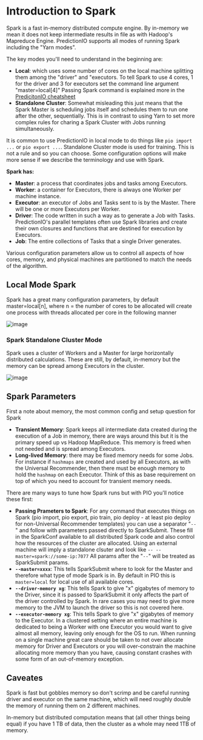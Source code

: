 # Introduction to Spark

Spark is a fast in-memory distributed compute engine. By in-memory we mean it does not keep intermediate results in file as with Hadoop's Mapreduce Engine. PredictionIO supports all modes of running Spark including the "Yarn modes". 

The key modes you'll need to understand in the beginning are:

 - **Local**: which uses some number of cores on the local machine splitting them among the "driver" and "executors. To tell Spark to use 4 cores, 1 for the driver and 3 for executors set the command line argument "master=local[4]" Passing Spark command is explained more in the [PredicitonIO cheatsheet](/docs/pio_cli_cheatsheet)
 - **Standalone Cluster**: Somewhat misleading this just means that the Spark Master is scheduling jobs itself and schedules them to run one after the other, sequentially. This is in contrast to using Yarn to set more complex rules for charing a Spark Cluster with Jobs running simultaneously.

It is common to use PredictionIO in local mode to do things like `pio import ...` or `pio export ...`. Standalone Cluster mode is used for training. This is not a rule and so you can choose. Some configuration options will make more sense if we describe the terminology and use with Spark.

**Spark has:**

 - **Master**: a process that coordinates jobs and tasks among Executors.
 - **Worker**: a container for Executors, there is always one Worker per machine instance.
 - **Executor**: an executor of Jobs and Tasks sent to is by the Master. There will be one or more Executors per Worker. 
 - **Driver**: The code written in such a way as to generate a Job with Tasks. PredictionIO's parallel templates often use Spark libraries and create their own closures and functions that are destined for execution by Executors.
 - **Job**: The entire collections of Tasks that a single Driver generates.

Various configuration parameters allow us to control all aspects of how cores, memory, and physical machines are partitioned to match the needs of the algorithm.

## Local Mode Spark

Spark has a great many configuration parameters, by default master=local[n], where n = the number of cores to be allocated will create one process with threads allocated per core in the following manner

![image](https://docs.google.com/drawings/d/1RhCp1Ic7v2eq6zRttvE1vIbNxXol78sSI-Me8aJKSAU/pub?w=1440&h=1080)

### Spark Standalone Cluster Mode

Spark uses a cluster of Workers and a Master for large horizontally distributed calculations. These are still, by default, in-memory but the memory can be spread among Executors in the cluster.

![image](https://docs.google.com/drawings/d/1AUkP-IqVrcwgfx0C1wQ6RVDSZH8LeBGFCpL9tKXs0h4/pub?w=1440&h=1080)


## Spark Parameters

First a note about memory, the most common config and setup question for Spark

 - **Transient Memory**: Spark keeps all intermediate data created during the execution of a Job in memory, there are ways around this but it is the primary speed up vs Hadoop MapReduce. This memory is freed when not needed and is spread among Executors. 
 - **Long-lived Memory**: there may be fixed memory needs for some Jobs. For instance if `hashmaps` are created and used by all Executors, as with the Universal Recommender, then there must be enough memory to hold the `hashmap` on each Executor. Think of this as base requirement on top of which you need to account for transient memory needs. 

There are many ways to tune how Spark runs but with PIO you'll notice these first:
 
 - **Passing Prameters to Spark**: For any command that executes things on Spark (pio import, pio export, pio train, pio deploy - at least pio deploy for non-Universal Recommender templates) you can use a separator "`--`" and follow with parameters passed directly to SparkSubmit. These fill in the SparkConf available to all distributed Spark code and also control how the resources of the cluster are allocated. Using an external machine will imply a standalone clsuter and look like `-- --master=spark://some-ip:7077` All params after the "`--`" will be treated as SparkSubmit params.
 - **`--master=xxxx`**: This tells SparkSubmit where to look for the Master and therefore what type of mode Spark is in. By default in PIO this is `master=local` for local use of all available cores.
 - **`--driver-memory xg`**: This tells Spark to give "x" gigabytes of memory to the Driver, since it is passed to SparkSubmit it only affects the part of the driver controlled by Spark. In rare cases you may need to give more memory to the JVM to launch the driver so this is not covered here.
 - **`--executor-memory xg`**: This tells Spark to give "x" gigabytes of memory to the Executor. In a clustered setting where an entire machine is dedicated to being a Worker with one Executor you would want to give almost all memory, leaving only enough for the OS to run. When running on a single machine great care should be taken to not over allocate memory for Driver and Executors or you will over-constrain the machine allocating more memory than you have, causing constant crashes with some form of an out-of-memory exception.

## Caveates

Spark is fast but gobbles memory so don't scrimp and be careful running driver and executor on the same machine, which will need roughly double the memory of running them on 2 different machines. 

In-memory but distributed computation means that (all other things being equal) if you have 1 TB of data, then the cluster as a whole may need 1TB of memory.